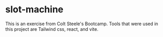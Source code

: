 # slot-machine
This is an exercise from Colt Steele's Bootcamp.
Tools that were used in this project are Tailwind css,
react, and vite.